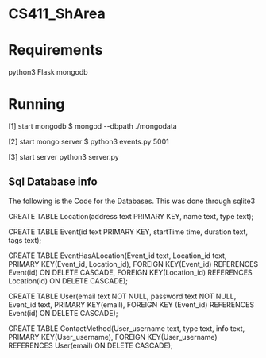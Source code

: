 # CS411_ShArea

# Requirements
python3 
Flask
mongodb

# Running
[1] start mongodb
$ mongod --dbpath ./mongodata

[2] start mongo server
$ python3 events.py 5001

[3] start server
python3 server.py



## Sql Database info
The following is the Code for the Databases. This was done through sqlite3

CREATE TABLE Location(address text PRIMARY KEY, name text, type text);

CREATE TABLE Event(id text PRIMARY KEY, startTime time, duration text, tags text);

CREATE TABLE EventHasALocation(Event_id text, Location_id text, 
  PRIMARY KEY(Event_id, Location_id),
  FOREIGN KEY(Event_id)
    REFERENCES Event(id)
    ON DELETE CASCADE,
  FOREIGN KEY(Location_id)
    REFERENCES Location(id)
    ON DELETE CASCADE);
    
CREATE TABLE User(email text NOT NULL, password text NOT NULL, Event_id text,
  PRIMARY KEY(email),
  FOREIGN KEY (Event_id)
    REFERENCES Event(id)
    ON DELETE CASCADE);
    
CREATE TABLE ContactMethod(User_username text, type text, info text,
  PRIMARY KEY(User_username),
  FOREIGN KEY(User_username) 
    REFERENCES User(email) 
    ON DELETE CASCADE);
